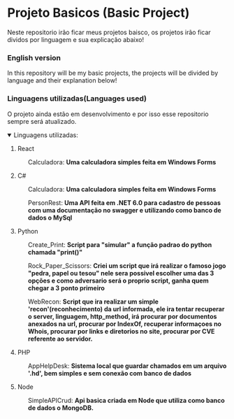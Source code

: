 # Projeto Basicos (Basic Project)

<!---Esses são exemplos. Veja https://shields.io para outras pessoas ou para personalizar este conjunto de escudos. Você pode querer incluir dependências, status do projeto e informações de licença aqui--->

<p>Neste repositorio irão ficar meus projetos baisco, os projetos irão ficar dividos por linguagem e sua explicação abaixo!</p>

### English version
<p>In this repository will be my basic projects, the projects will be divided by language and their explanation below!</p>

### Linguagens utilizadas(Languages used)
O projeto ainda estão em desenvolvimento e por isso esse repositorio sempre será atualizado.

<details open="open">
  <summary>Linguagens utilizadas:</summary>
  <ol>
    <li>
      <p>React</p>
      <ul>
        <li<p>Calculadora: <strong>Uma calculadora simples feita em Windows Forms</strong></p></li>
      </ul>
    </li>
    <li>
      <p>C#</p>
      <ul>
        <li<p>Calculadora: <strong>Uma calculadora simples feita em Windows Forms</strong></p></li>
      </ul>
      <ul>
        <li<p>PersonRest: <strong>Uma API feita em .NET 6.0 para cadastro de pessoas com uma documentação no swagger e utilizando como banco de dados o MySql</strong></p></li>
      </ul>
    </li>
    <li>
      <p>Python</p>
      <ul>
        <li<p>Create_Print: <strong>Script para "simular" a função padrao do python chamada "print()"</strong></p></li>
      </ul>
      <ul>
        <li<p>Rock_Paper_Scissors: <strong>Criei um script que irá realizar o famoso jogo "pedra, papel ou tesou" nele sera possivel escolher uma das 3 opções e como adversario será o proprio script, ganha quem chegar a 3 ponto primeiro </strong></p></li>
      </ul>
      <ul>
        <li<p>WebRecon: <strong>Script que ira realizar um simple 'recon'(reconhecimento) da url informada, ele ira tentar recuperar o server, linguagem, http_method, irá procurar por documentos anexados na url, procurar por IndexOf, recuperar informaçoes no Whois, procurar por links e diretorios no site, procurar por CVE referente ao servidor.</strong></p></li>
      </ul>
    </li>
    <li>
      <p>PHP</p>
      <ul>
        <li<p>AppHelpDesk: <strong>Sistema local que guardar chamados em um arquivo '.hd', bem simples e sem conexão com banco de dados</strong></p></li>
      </ul>
    </li>
    <li>
      <p>Node</p>
      <ul>
        <li<p>SimpleAPICrud: <strong>Api basica criada em Node que utiliza como banco de dados o MongoDB.</strong></p></li>
      </ul>
    </li>
  </ol>
</details>


